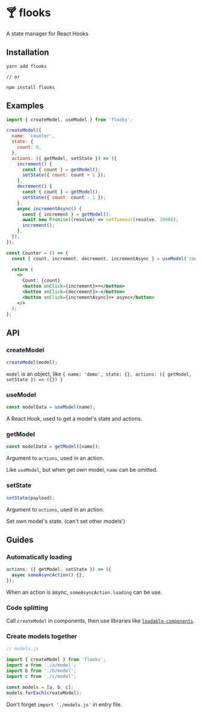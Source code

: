 # 🍸 flooks

A state manager for React Hooks

## Installation

```shell
yarn add flooks

// or

npm install flooks
```

## Examples

```jsx harmony
import { createModel, useModel } from 'flooks';

createModel({
  name: 'counter',
  state: {
    count: 0,
  },
  actions: ({ getModel, setState }) => ({
    increment() {
      const { count } = getModel();
      setState({ count: count + 1 });
    },
    decrement() {
      const { count } = getModel();
      setState({ count: count - 1 });
    },
    async incrementAsync() {
      const { increment } = getModel();
      await new Promise((resolve) => setTimeout(resolve, 1000));
      increment();
    },
  }),
});

const Counter = () => {
  const { count, increment, decrement, incrementAsync } = useModel('counter');

  return (
    <>
      Count: {count}
      <button onClick={increment}>+</button>
      <button onClick={decrement}>-</button>
      <button onClick={incrementAsync}>+ async</button>
    </>
  );
};
```

## API

### createModel

```js
createModel(model);
```

`model` is an object, like `{ name: 'demo', state: {}, actions: ({ getModel, setState }) => ({}) }`

### useModel

```js
const modelData = useModel(name);
```

A React Hook, used to get a model's state and actions.

### getModel

```js
const modelData = getModel([name]);
```

Argument to `actions`, used in an action.

Like `useModel`, but when get own model, `name` can be omitted.

### setState

```js
setState(payload);
```

Argument to `actions`, used in an action.

Set own model's state. (can't set other models')

## Guides

### Automatically loading

```js
actions: ({ getModel, setState }) => ({
  async someAsyncAction() {},
});
```

When an action is async, `someAsyncAction.loading` can be use.

### Code splitting

Call `createModel` in components, then use libraries like [`loadable-components`](https://github.com/smooth-code/loadable-components).

### Create models together

```js
// models.js

import { createModel } from 'flooks';
import a from './a/model';
import b from './b/model';
import c from './c/model';

const models = [a, b, c];
models.forEach(createModel);
```

Don't forget `import './models.js'` in entry file.
